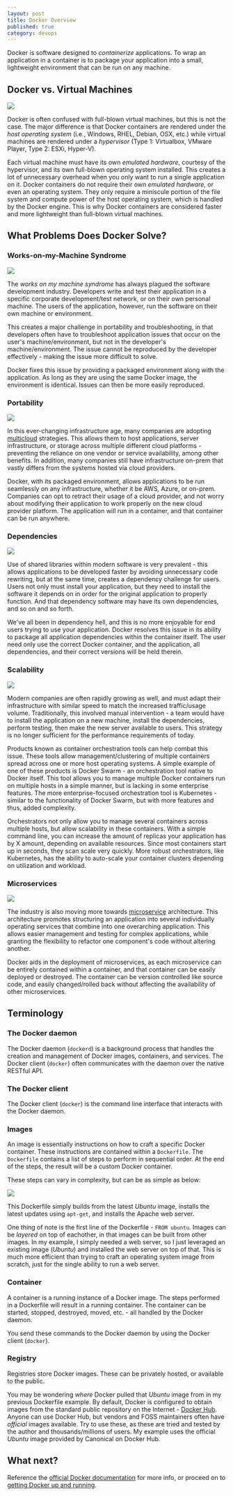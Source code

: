```yaml
---
layout: post
title: Docker Overview
published: true
category: devops
---
```


Docker is software designed to *containerize* applications. To wrap an application in a container is to package your application into a small, lightweight environment that can be run on any machine.

## Docker vs. Virtual Machines
![](/images/Docker_vs_vm.png)

Docker is often confused with full-blown virtual machines, but this is not the case. The major difference is that Docker containers are rendered under the *host operating system* (i.e., Windows, RHEL, Debian, OSX, etc.) while virtual machines are rendered under a *hypervisor* (Type 1: Virtualbox, VMware Player, Type 2: ESXi, Hyper-V). 

Each virtual machine must have its own *emulated hardware*, courtesy of the hypervisor, and its own full-blown operating system installed. This creates a lot of unnecessary overhead when you only want to run a single application on it. Docker containers do not require their own *emulated hardware*, or even an operating system. They only require a miniscule portion of the file system and compute power of the host operating system, which is handled by the Docker engine. This is why Docker containers are considered faster and more lightweight than full-blown virtual machines.

## What Problems Does Docker Solve?
### Works-on-my-Machine Syndrome
![](/images/worksonmymachine.png)

The *works on my machine syndrome* has always plagued the software development industry. Developers write and test their application in a specific corporate development/test network, or on their own personal machine. 
The users of the application, however, run the software on their own machine or environment.

This creates a major challenge in portability and troubleshooting, in that developers often have to troubleshoot application issues that occur on the user's machine/environment, but not in the developer's machine/environment.
The issue cannot be reproduced by the developer effectively - making the issue more difficult to solve.

Docker fixes this issue by providing a packaged environment along with the application. As long as they are using the same Docker image, the environment is identical. Issues can then be more easily reproduced.

### Portability
![](/images/portability.png)

In this ever-changing infrastructure age, many companies are adopting [multicloud](https://en.wikipedia.org/wiki/Multicloud) strategies. This allows them to host applications, server infrastructure, or storage across multiple different cloud platforms - preventing the reliance on one vendor or service availability, among other benefits. In addition, many companies still have infrastructure on-prem that vastly differs from the systems hosted via cloud providers.

Docker, with its packaged environment, allows applications to be run seamlessly on any infrastructure, whether it be AWS, Azure, or on-prem. Companies can opt to retract their usage of a cloud provider, and not worry about modifying their application to work properly on the new cloud provider platform. The application will run in a container, and that container can be run anywhere. 

### Dependencies
![](/images/dependencies.png)

Use of shared libraries within modern software is very prevalent - this allows applications to be developed faster by avoiding unnecessary code rewriting, but at the same time, creates a dependency challenge for users. Users not only must install your application, but they need to install the software it depends on in order for the original application to properly function. And that dependency software may have its own dependencies, and so on and so forth. 

We've all been in dependency hell, and this is no more enjoyable for end users trying to use your application. Docker resolves this issue in its ability to package all application dependencies within the container itself. The user need only use the correct Docker container, and the application, all dependencies, and their correct versions will be held therein. 

### Scalability
![](/images/scalability.png)

Modern companies are often rapidly growing as well, and must adapt their infrastructure with similar speed to match the increased traffic/usage volume. Traditionally, this involved manual intervention - a team would have to install the application on a new machine, install the dependencies, perform testing, then make the new server available to users. This strategy is no longer sufficient for the performance requirements of today. 

Products known as container orchestration tools can help combat this issue. These tools allow management/clustering of multiple containers spread across one or more host operating systems. A simple example of one of these products is Docker Swarm - an orchestration tool native to Docker itself. This tool allows you to manage multiple Docker containers run on multiple hosts in a simple manner, but is lacking in some enterprise features. The more enterprise-focused orchestration tool is Kubernetes - similar to the functionality of Docker Swarm, but with more features and thus, added complexity. 

Orchestrators not only allow you to manage several containers across multiple hosts, but allow scalability in these containers. With a simple command line, you can increase the amount of replicas your application has by X amount, depending on available resources. Since most containers start up in seconds, they scan scale very quickly. More robust orchestrators, like Kubernetes, has the ability to auto-scale your container clusters depending on utilization and workload.

### Microservices
![](/images/microservices.png)

The industry is also moving more towards [microservice](https://microservices.io/) architecture. This architecture promotes structuring an application into several individually operating services that combine into one overarching application. This allows easier management and testing for complex applications, while granting the flexibility to refactor one component's code without altering another. 

Docker aids in the deployment of microservices, as each microservice can be entirely contained within a container, and that container can be easily deployed or destroyed. The container can be version controlled like source code, and easily changed/rolled back without affecting the availability of other microservices.

## Terminology
### The Docker daemon
The Docker daemon (`dockerd`) is a background process that handles the creation and management of Docker images, containers, and services. The Docker client (`docker`) often communicates with the daemon over the native RESTful API.

### The Docker client
The Docker client (`docker`) is the command line interface that interacts with the Docker daemon. 

### Images
An image is essentially instructions on how to craft a specific Docker container. These instructions are contained within a `Dockerfile`. The `Dockerfile` contains a list of steps to perform in sequential order. At the end of the steps, the result will be a custom Docker container.

These steps can vary in complexity, but can be as simple as below:

![](/images/dockerfile.PNG)

This Dockerfile simply builds from the latest _Ubuntu_ image, installs the latest updates using `apt-get`, and installs the Apache web server.

One thing of note is the first line of the Dockerfile - `FROM ubuntu`. Images can be _layered_ on top of eachother, in that images can be built from other images. In my example, I simply needed a web server, so I just leveraged an existing image (_Ubuntu_) and installed the web server on top of that. This is much more efficient than trying to craft an operating system image from scratch, just for the single ability to run a web server.

### Container
A container is a running instance of a Docker image. The steps performed in a Dockerfile will result in a running container. The container can be started, stopped, destroyed, moved, etc. - all handled by the Docker daemon. 

You send these commands to the Docker daemon by using the Docker client (`docker`).

### Registry
Registries store Docker images. These can be privately hosted, or available to the public.

You may be wondering _where_ Docker pulled that _Ubuntu_ image from in my previous Dockerfile example. By default, Docker is configured to obtain images from the standard public repository on the Internet - [Docker Hub](https://hub.docker.com/). Anyone can use Docker Hub, but vendors and FOSS maintainers often have _official_ images available. Try to use these, as these are tried and tested by the author and thousands/millions of users. My example uses the official _Ubuntu_ image provided by Canonical on Docker Hub.

## What next?
Reference the [official Docker documentation](https://docs.docker.com) for more info, or proceed on to [getting Docker up and running](https://mehlj.github.io/RunningDocker/).
